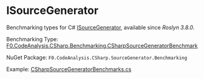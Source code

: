 # ISourceGenerator
Benchmarking types for C# [ISourceGenerator](https://docs.microsoft.com/dotnet/api/microsoft.codeanalysis.isourcegenerator), available since _Roslyn 3.8.0_.

Benchmarking Type: [F0.CodeAnalysis.CSharp.Benchmarking.CSharpSourceGeneratorBenchmark<TSourceGenerator>](../code/src/F0.CodeAnalysis.CSharp.SourceGenerator.Benchmarking/Benchmarking/CSharpSourceGeneratorBenchmark.cs)

NuGet Package: `F0.CodeAnalysis.CSharp.SourceGenerator.Benchmarking`

Example: [CSharpSourceGeneratorBenchmarks.cs](../code/samples/F0.CodeAnalysis.CSharp.Benchmarking.Examples/Benchmarking/CSharpSourceGeneratorBenchmarks.cs)
